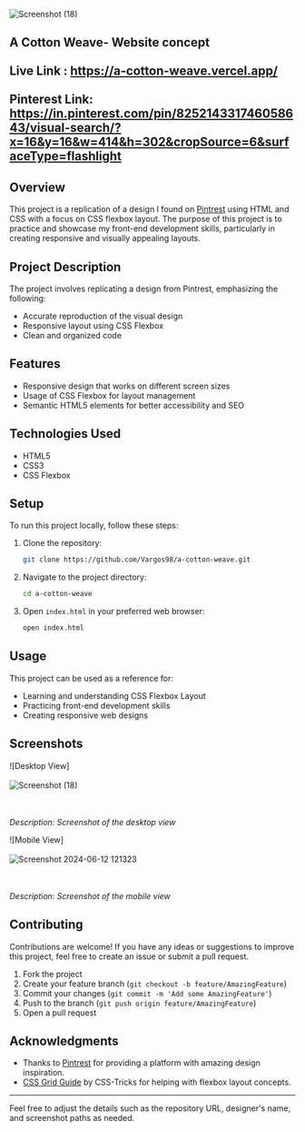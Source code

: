 ![Screenshot (18)](https://github.com/Vargos98/a-cotton-weave/assets/127929058/892e92e4-6975-425e-aa3d-22606ddc0048)

A Cotton Weave- Website concept<br/><br/>
Live Link : https://a-cotton-weave.vercel.app/ <br/><br/>
Pinterest Link: https://in.pinterest.com/pin/825214331746058643/visual-search/?x=16&y=16&w=414&h=302&cropSource=6&surfaceType=flashlight
---


## Overview
This project is a replication of a design I found on [Pintrest]((https://in.pinterest.com/pin/825214331746058643/visual-search/?x=16&y=16&w=414&h=302&cropSource=6&surfaceType=flashlight)) using HTML and CSS with a focus on CSS flexbox layout. The purpose of this project is to practice and showcase my front-end development skills, particularly in creating responsive and visually appealing layouts.



## Project Description
The project involves replicating a design from Pintrest, emphasizing the following:
- Accurate reproduction of the visual design
- Responsive layout using CSS Flexbox
- Clean and organized code

## Features
- Responsive design that works on different screen sizes
- Usage of CSS Flexbox for layout management
- Semantic HTML5 elements for better accessibility and SEO

## Technologies Used
- HTML5
- CSS3
- CSS Flexbox

## Setup
To run this project locally, follow these steps:
1. Clone the repository:
    ```bash
    git clone https://github.com/Vargos98/a-cotton-weave.git
    ```
2. Navigate to the project directory:
    ```bash
    cd a-cotton-weave
    ```
3. Open `index.html` in your preferred web browser:
    ```bash
    open index.html
    ```

## Usage
This project can be used as a reference for:
- Learning and understanding CSS Flexbox Layout
- Practicing front-end development skills
- Creating responsive web designs

## Screenshots
![Desktop View] <br/><br/>
![Screenshot (18)](https://github.com/Vargos98/a-cotton-weave/assets/127929058/37c362ed-1614-45ef-8560-02fd7a08473d)


<br/><br/>
*Description: Screenshot of the desktop view*

![Mobile View] <br/><br/>
![Screenshot 2024-06-12 121323](https://github.com/Vargos98/a-cotton-weave/assets/127929058/95e4cee4-9076-429e-a631-86036836fdb2)


<br/><br/>
*Description: Screenshot of the mobile view*

## Contributing
Contributions are welcome! If you have any ideas or suggestions to improve this project, feel free to create an issue or submit a pull request.

1. Fork the project
2. Create your feature branch (`git checkout -b feature/AmazingFeature`)
3. Commit your changes (`git commit -m 'Add some AmazingFeature'`)
4. Push to the branch (`git push origin feature/AmazingFeature`)
5. Open a pull request



## Acknowledgments

- Thanks to [Pintrest](https://in.pintrest.com/) for providing a platform with amazing design inspiration.
- [CSS Grid Guide](https://developer.mozilla.org/en-US/docs/Learn/CSS/CSS_layout/Flexbox) by CSS-Tricks for helping with flexbox layout concepts.

---

Feel free to adjust the details such as the repository URL, designer's name, and screenshot paths as needed.
